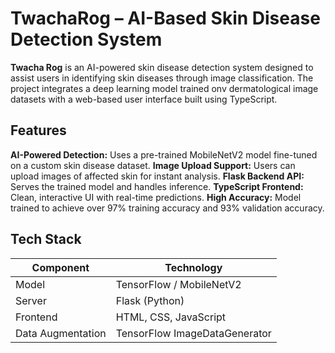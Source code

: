 # TwachaRog – AI-Based Skin Disease Detection System

**Twacha Rog** is an AI-powered skin disease detection system designed to assist users in identifying skin diseases through image classification. The project integrates a deep learning model trained onv 
dermatological image datasets with a web-based user interface built using TypeScript.

## Features
**AI-Powered Detection:** Uses a pre-trained MobileNetV2 model fine-tuned on a custom skin disease dataset.
**Image Upload Support:** Users can upload images of affected skin for instant analysis.
**Flask Backend API:** Serves the trained model and handles inference.
**TypeScript Frontend:** Clean, interactive UI with real-time predictions.
**High Accuracy:** Model trained to achieve over 97% training accuracy and 93% validation accuracy.

## Tech Stack

| Component         | Technology                    |
|-------------------|-------------------------------|
| Model             | TensorFlow / MobileNetV2      |
| Server            | Flask (Python)                |
| Frontend          | HTML, CSS, JavaScript         |
| Data Augmentation | TensorFlow ImageDataGenerator |
